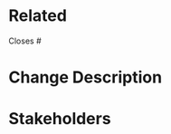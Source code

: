 # Related
Closes #

# Change Description
<!-- Enter a change description -->

# Stakeholders
<!-- @-list stakeholders -->
